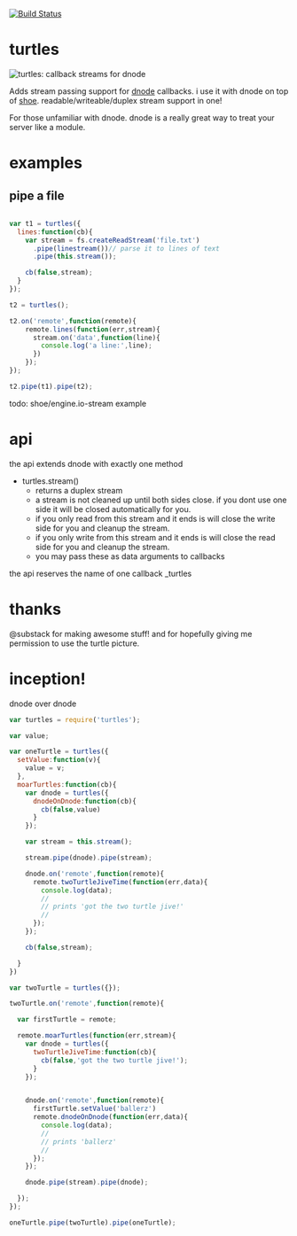 
[![Build Status](https://secure.travis-ci.org/soldair/node-turtles.png)](http://travis-ci.org/soldair/node-walkdir)


turtles
=======

![turtles: callback streams for dnode](https://raw.github.com/soldair/node-turtles/master/img/turtle-eyelasers.png)

Adds stream passing support for [dnode](https://github.com/substack/dnode) callbacks. i use it with dnode on top of [shoe](https://github.com/substack/shoe).
readable/writeable/duplex stream support in one!

For those unfamiliar with dnode. dnode is a really great way to treat your server like a module.

examples
========

pipe a file
-----------

```js

var t1 = turtles({
  lines:function(cb){
    var stream = fs.createReadStream('file.txt')
      .pipe(linestream())// parse it to lines of text
      .pipe(this.stream());

    cb(false,stream);
  }
});

t2 = turtles();

t2.on('remote',function(remote){
    remote.lines(function(err,stream){
      stream.on('data',function(line){
        console.log('a line:',line);
      })
    });
});

t2.pipe(t1).pipe(t2);
```
todo: shoe/engine.io-stream example

api
===

the api extends dnode with exactly one method

- turtles.stream()
  - returns a duplex stream
  - a stream is not cleaned up until both sides close. if you dont use one side it will be closed automatically for you.
  - if you only read from this stream and it ends is will close the write side for you and cleanup the stream.
  - if you only write from this stream and it ends is will close the read side for you and cleanup the stream.
  - you may pass these as data arguments to callbacks

the api reserves the name of one callback _turtles


thanks
======

@substack for making awesome stuff! and for hopefully giving me permission to use the turtle picture.

inception!
==========

dnode over dnode

```js
var turtles = require('turtles');

var value;

var oneTurtle = turtles({
  setValue:function(v){
    value = v;
  },
  moarTurtles:function(cb){
    var dnode = turtles({
      dnodeOnDnode:function(cb){
        cb(false,value)
      }
    });

    var stream = this.stream();

    stream.pipe(dnode).pipe(stream);

    dnode.on('remote',function(remote){
      remote.twoTurtleJiveTime(function(err,data){
        console.log(data);
        //
        // prints 'got the two turtle jive!'
        //
      });
    });

    cb(false,stream);

  }
})

var twoTurtle = turtles({});

twoTurtle.on('remote',function(remote){

  var firstTurtle = remote;

  remote.moarTurtles(function(err,stream){
    var dnode = turtles({
      twoTurtleJiveTime:function(cb){
        cb(false,'got the two turtle jive!');
      }
    });


    dnode.on('remote',function(remote){
      firstTurtle.setValue('ballerz')
      remote.dnodeOnDnode(function(err,data){
        console.log(data);
        //
        // prints 'ballerz'
        //
      });
    }); 

    dnode.pipe(stream).pipe(dnode);

  });
});

oneTurtle.pipe(twoTurtle).pipe(oneTurtle);
```


